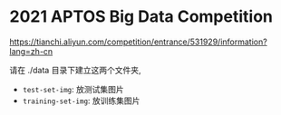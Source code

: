 # 2021 APTOS Big Data Competition

https://tianchi.aliyun.com/competition/entrance/531929/information?lang=zh-cn

请在 ./data 目录下建立这两个文件夹,

- `test-set-img`: 放测试集图片
- `training-set-img`: 放训练集图片

